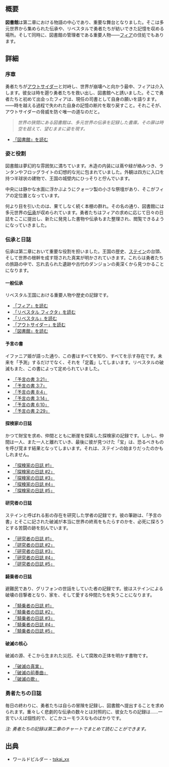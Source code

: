 <!-- title: 図書館 -->

<!-- quote: 多元世界から集められた伝承が収められた書庫。 -->

<!-- chapters: 1 -->

<!-- images: (図書館全景 #1), (図書館全景 #2), (図書館全景 #3), (伝承アーカイブの眺め), (図書館全景 #4) --->

<!-- model: false -->

## 概要

**図書館**は第二章における物語の中心であり、重要な舞台となりました。そこは多元世界から集められた伝承や、リベスタルで勇者たちが紡いできた記憶を収める場所。そして同時に、図書館の管理者である重要人物――[フィア](#entry:iphania-entry)の住処でもあります。

## 詳細

### 序章

勇者たちが[アウトサイダー](#entry:outsider-entry)と対峙し、世界が崩壊へと向かう最中、フィアは介入します。彼女は時を遡り勇者たちを救い出し、図書館へと誘いました。そこで勇者たちと初めて出会ったフィアは、現任の司書として自身の願いを語ります。――時を越える過程で失われた自身の記憶の断片を取り戻すこと。それこそが、アウトサイダーの脅威を防ぐ唯一の道なのだと。

> _世界の狭間にある図書館は、多元世界の伝承を記録した書庫。その扉は時空を超えて、望むままに姿を現す。_

- [「図書館」を読む](#text:the-library)

### 姿と役割

図書館は夢幻的な雰囲気に満ちています。木造の内装には蔦や緑が絡みつき、ランタンやフロッグライトの幻想的な光に包まれていました。外観は四方に入口を持つ半球状の建物で、王国の城壁内にひっそりと佇んでいます。

中央には静かな水面に浮かぶようにクォーツ製の小さな祭壇があり、そこがフィアの定位置となっています。

何より目を引いたのは、果てしなく続く本棚の群れ。その名の通り、図書館には多元世界の[伝承](https://www.youtube.com/live/5pgqtkxazUo?si=Avq9ghV6qktpwDi8&t=1123)が収められています。勇者たちはフィアの求めに応じて日々の日誌をここに提出し、新たに発見した書物や伝承もまた整理され、閲覧できるようになっていきました。

### 伝承と日誌

伝承は第二章において重要な役割を担いました。王国の歴史、[ステイン](#entry:stains-entry)の台頭、そして世界の根幹を成す隠された真実が明かされていきます。これらは勇者たちの旅路の中で、忘れ去られた遺跡や古代のダンジョンの奥深くから見つかることになります。

#### 一般伝承

リベスタル王国における重要人物や歴史の記録です。

- [「フィア」を読む](#text:fia)
- [「リベスタル フィクタ」を読む](#text:libestal-ficta)
- [「リベスタル」を読む](#text:libestal-ancient)
- [「アウトサイダー」を読む](#text:the-outsider)
- [「図書館」を読む](#text:the-library)

#### 予言の書

イファニア姫が語った通り、この書はすべてを知り、すべてを示す存在です。未来を「予測」するだけでなく、それを「定義」してしまいます。リベスタルの破滅もまた、この書によって定められていました。

- [「予言の書 3:21」](#text:book-of-prophecies-3-21)
- [「予言の書 3:7」](#text:book-of-prophecies-3-7)
- [「予言の書 8:4」](#text:book-of-prophecies-8-4)
- [「予言の書 3:14」](#text:book-of-prophecies-3-14)
- [「予言の書 6:10」](#text:book-of-prophecies-6-10)
- [「予言の書 2:29」](#text:book-of-prophecies-2-29)

#### 探検家の日誌

かつて財宝を求め、仲間とともに断崖を探索した探検家の記録です。しかし、仲間は一人、また一人と離れていき、最後に彼が見つけた「宝」は、恐るべきものを呼び覚ます結果となってしまいます。それは、ステインの始まりだったのかもしれません。

- [「探検家の日誌 #1」](#text:explorers-journal-1)
- [「探検家の日誌 #2」](#text:explorers-journal-2)
- [「探検家の日誌 #3」](#text:explorers-journal-3)
- [「探検家の日誌 #4」](#text:explorers-journal-4)
- [「探検家の日誌 #5」](#text:explorers-journal-5)

#### 研究者の日誌

ステインと呼ばれる影の存在を研究した学者の記録です。彼の筆跡は、「予言の書」とそこに記された破滅が本当に世界の終焉をもたらすのかを、必死に探ろうとする苦闘の跡を刻んでいます。

- [「研究者の日誌 #1」](#text:researchers-journal-1)
- [「研究者の日誌 #2」](#text:researchers-journal-2)
- [「研究者の日誌 #3」](#text:researchers-journal-3)
- [「研究者の日誌 #4」](#text:researchers-journal-4)
- [「研究者の日誌 #5」](#text:researchers-journal-5)

#### 騎乗者の日誌

避難民であり、グリフォンの世話をしていた者の記録です。彼はステインによる破壊の目撃者となり、家を、そして愛する仲間たちを失うことになります。

- [「騎乗者の日誌 #1」](#text:riders-journal-1)
- [「騎乗者の日誌 #2」](#text:riders-journal-2)
- [「騎乗者の日誌 #3」](#text:riders-journal-3)
- [「騎乗者の日誌 #4」](#text:riders-journal-4)
- [「騎乗者の日誌 #5」](#text:riders-journal-5)

#### 破滅の核心

破滅の源、そこから生まれた災厄、そして腐敗の正体を明かす書物です。

- [「破滅の真実」](#text:the-truth-of-ruin)
- [「破滅の前奏曲」](#text:prelude-of-ruin)
- [「破滅の歌」](#text:song-of-ruin)

### 勇者たちの日誌

毎日の終わりに、勇者たちは自らの冒険を記録し、図書館へ提出することを求められます。重々しく悲劇的な伝承の数々とは対照的に、彼女たちの記録は……一言でいえば個性的で、どこかユーモラスなものばかりです。

_注: 勇者たちの記録は第二章のチャートでまとめて読むことができます。_

## 出典

- ワールドビルダー - [tskai_xx](https://x.com/tskai_xx/status/1919396839205593174/photo/1)
